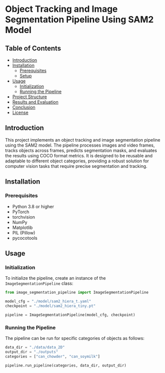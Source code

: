 # Object Tracking and Image Segmentation Pipeline Using SAM2 Model

## Table of Contents
- [Introduction](#introduction)
- [Installation](#installation)
  - [Prerequisites](#prerequisites)
  - [Setup](#setup)
- [Usage](#usage)
  - [Initialization](#initialization)
  - [Running the Pipeline](#running-the-pipeline)
- [Project Structure](#project-structure)
- [Results and Evaluation](#results-and-evaluation)
- [Conclusion](#conclusion)
- [License](#license)

## Introduction
This project implements an object tracking and image segmentation pipeline using the SAM2 model. The pipeline processes images and video frames, tracks objects across frames, predicts segmentation masks, and evaluates the results using COCO format metrics. It is designed to be reusable and adaptable to different object categories, providing a robust solution for computer vision tasks that require precise segmentation and tracking.

## Installation

### Prerequisites
- Python 3.8 or higher
- PyTorch
- torchvision
- NumPy
- Matplotlib
- PIL (Pillow)
- pycocotools

## Usage

### Initialization

To initialize the pipeline, create an instance of the `ImageSegmentationPipeline` class:

```python
from image_segmentation_pipeline import ImageSegmentationPipeline

model_cfg = "./model/sam2_hiera_t.yaml"
checkpoint = "./model/sam2_hiera_tiny.pt"

pipeline = ImageSegmentationPipeline(model_cfg, checkpoint)
```

### Running the Pipeline
The pipeline can be run for specific categories of objects as follows:

```python
data_dir = "./data/data_2D"
output_dir = "./outputs"
categories = ["can_chowder", "can_soymilk"]

pipeline.run_pipeline(categories, data_dir, output_dir)
```

